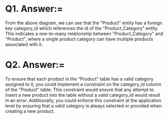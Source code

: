 # Q1. Answer:= 
From the above diagram, we can see that the "Product" entity has a foreign key category_id which references the id of the "Product_Category" entity. This indicates a one-to-many relationship between "Product_Category" and "Product", where a single product category can have multiple products associated with it.
# Q2. Answer:= 
To ensure that each product in the "Product" table has a valid category assigned to it, you could implement a constraint on the category_id column of the "Product" table. This constraint would ensure that any attempt to insert a new product into the table without a valid category_id would result in an error. Additionally, you could enforce this constraint at the application level by ensuring that a valid category is always selected or provided when creating a new product.
